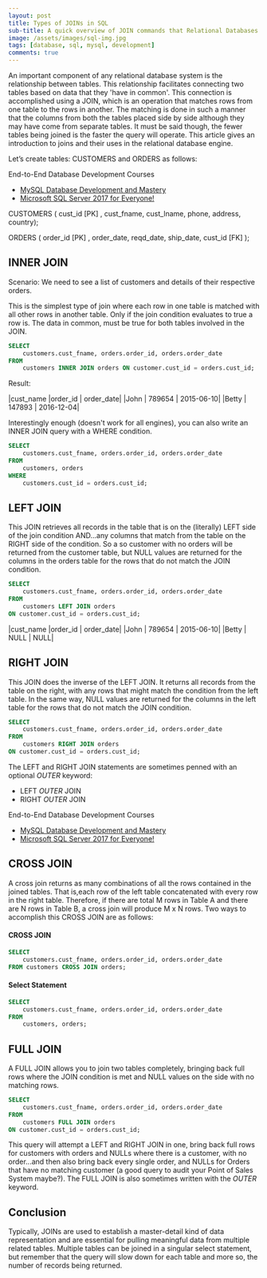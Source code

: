```yaml
---
layout: post
title: Types of JOINs in SQL
sub-title: A quick overview of JOIN commands that Relational Databases have to offer
image: /assets/images/sql-img.jpg
tags: [database, sql, mysql, development]
comments: true
---
```


An important component of any relational database system is the relationship between tables. This relationship facilitates connecting two tables based on data that they 'have in common'. This connection is accomplished using a JOIN, which is an operation that matches rows from one table to the rows in another. The matching is done in such a manner that the columns from both the tables placed side by side although they may have come from separate tables. It must be said though, the fewer tables being joined is the faster the query will operate. This article gives an introduction to joins and their uses in the relational database engine. 

Let’s create tables: CUSTOMERS and ORDERS as follows:

End-to-End Database Development Courses

- [MySQL Database Development and Mastery](https://trevoirwilliams.github.io/mysql-course/) 
- [Microsoft SQL Server 2017 for Everyone!](https://trevoirwilliams.github.io/mssql-course/)

CUSTOMERS ( cust_id [PK] , cust_fname, cust_lname, phone, address, country);

ORDERS ( order_id [PK] , order_date, reqd_date, ship_date, cust_id [FK] );


## INNER JOIN
Scenario: We need to see a list of customers and details of their respective orders. 

This is the simplest type of join where each row in one table is matched with all other rows in another table. Only if the join condition evaluates to true a row is. The data in common, must be true for both tables involved in the JOIN. 

```sql
SELECT 
	customers.cust_fname, orders.order_id, orders.order_date 
FROM 
	customers INNER JOIN orders ON customer.cust_id = orders.cust_id; 
```
Result:

|cust_name	|order_id |	order_date|
|John |	789654 |	2015-06-10|
|Betty |	147893 |	2016-12-04|

Interestingly enough (doesn't work for all engines), you can also write an INNER JOIN query with a  WHERE condition. 

```sql
SELECT 
	customers.cust_fname, orders.order_id, orders.order_date 
FROM 
	customers, orders  
WHERE  
	customers.cust_id = orders.cust_id;
```

## LEFT JOIN
This JOIN retrieves all records in the table that is on the (literally) LEFT side of the join condition AND...any columns that match from the table on the RIGHT side of the condition. So a so customer with no orders will be returned from the customer table, but NULL values are returned for the columns in the orders table for the rows that do not match the JOIN condition.

```sql
SELECT 
	customers.cust_fname, orders.order_id, orders.order_date 
FROM 
	customers LEFT JOIN orders 
ON customer.cust_id = orders.cust_id;
```

|cust_name	|order_id |	order_date|
|John |	789654 |	2015-06-10|
|Betty |	NULL |	NULL|

## RIGHT JOIN
This JOIN does the inverse of the LEFT JOIN. It returns all records from the table on the right, with any rows that might match the condition from the left table. In the same way, NULL values are returned for the columns in the left table for the rows that do not match the JOIN condition.
```sql
SELECT 
	customers.cust_fname, orders.order_id, orders.order_date 
FROM 
	customers RIGHT JOIN orders 
ON customer.cust_id = orders.cust_id;
```
The LEFT and RIGHT JOIN statements are sometimes penned with an optional *OUTER* keyword:
- LEFT *OUTER* JOIN
- RIGHT *OUTER* JOIN

End-to-End Database Development Courses
- [MySQL Database Development and Mastery](https://trevoirwilliams.github.io/mysql-course/)
- [Microsoft SQL Server 2017 for Everyone!](https://trevoirwilliams.github.io/mssql-course/)

## CROSS JOIN
A cross join returns as many combinations of all the rows contained in the joined tables. That is,each row of the left table concatenated with every row in the right table. Therefore, if there are total M rows in Table A and there are N rows in Table B, a cross join will produce M x N rows. Two ways to accomplish this CROSS JOIN are as follows:

#### CROSS JOIN
```sql
SELECT 
	customers.cust_fname, orders.order_id, orders.order_date 
FROM customers CROSS JOIN orders;
```

#### Select Statement
```sql 
SELECT 
	customers.cust_fname, orders.order_id, orders.order_date 
FROM 
	customers, orders;
```
## FULL JOIN
A FULL JOIN allows you to join two tables completely, bringing back full rows where the JOIN condition is met and NULL values on the side with no matching rows.

```sql
SELECT 
	customers.cust_fname, orders.order_id, orders.order_date 
FROM 
	customers FULL JOIN orders 
ON customer.cust_id = orders.cust_id;
```

This query will attempt a LEFT and RIGHT JOIN in one, bring back full rows for customers with orders and NULLs where there is a customer, with no order...and then also bring back every single order, and NULLs for Orders that have no matching customer (a good query to audit your Point of Sales System maybe?). The FULL JOIN is also sometimes written with the *OUTER* keyword. 

## Conclusion
Typically, JOINs are used to establish a master-detail kind of data representation and are essential for pulling meaningful data from multiple related tables. Multiple tables can be joined in a singular select statement, but remember that the query will slow down for each table and more so, the number of records being returned.

